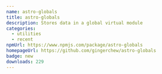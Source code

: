 ```yaml
---
name: astro-globals
title: astro-globals
description: Stores data in a global virtual module
categories:
  - utilities
  - recent
npmUrl: https://www.npmjs.com/package/astro-globals
homepageUrl: https://github.com/gingerchew/astro-globals
badge: new
downloads: 229
---
```


